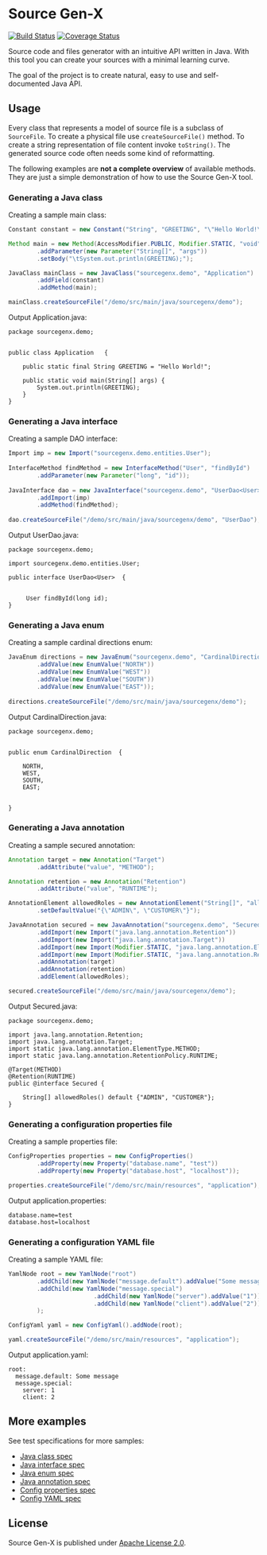 # Source Gen-X
[![Build Status](https://travis-ci.org/mkopylec/source-gen-x.svg?branch=master)](https://travis-ci.org/mkopylec/source-gen-x)
[![Coverage Status](https://coveralls.io/repos/mkopylec/source-gen-x/badge.svg?branch=master)](https://coveralls.io/r/mkopylec/source-gen-x?branch=master)

Source code and files generator with an intuitive API written in Java.
With this tool you can create your sources with a minimal learning curve. 

The goal of the project is to create natural, easy to use and self-documented Java API.

## Usage
Every class that represents a model of source file is a subclass of `SourceFile`.
To create a physical file use `createSourceFile()` method.
To create a string representation of file content invoke `toString()`.
The generated source code often needs some kind of reformatting.

The following examples are **not a complete overview** of available methods.
They are just a simple demonstration of how to use the Source Gen-X tool.

### Generating a Java class
Creating a sample main class:
    
```java
Constant constant = new Constant("String", "GREETING", "\"Hello World!\"");

Method main = new Method(AccessModifier.PUBLIC, Modifier.STATIC, "void", "main")
        .addParameter(new Parameter("String[]", "args"))
        .setBody("\tSystem.out.println(GREETING);");

JavaClass mainClass = new JavaClass("sourcegenx.demo", "Application")
        .addField(constant)
        .addMethod(main);

mainClass.createSourceFile("/demo/src/main/java/sourcegenx/demo");
```
    
Output Application.java:

    package sourcegenx.demo;


    public class Application   {

        public static final String GREETING = "Hello World!";

        public static void main(String[] args) {
    	    System.out.println(GREETING);
        }
    }

### Generating a Java interface
Creating a sample DAO interface:

```java
Import imp = new Import("sourcegenx.demo.entities.User");
       
InterfaceMethod findMethod = new InterfaceMethod("User", "findById")
        .addParameter(new Parameter("long", "id"));
       
JavaInterface dao = new JavaInterface("sourcegenx.demo", "UserDao<User>")
        .addImport(imp)
        .addMethod(findMethod);
        
dao.createSourceFile("/demo/src/main/java/sourcegenx/demo", "UserDao");
```
        
Output UserDao.java:

    package sourcegenx.demo;

    import sourcegenx.demo.entities.User;

    public interface UserDao<User>  {


         User findById(long id);
    }

### Generating a Java enum
Creating a sample cardinal directions enum:

```java
JavaEnum directions = new JavaEnum("sourcegenx.demo", "CardinalDirection")
        .addValue(new EnumValue("NORTH"))
        .addValue(new EnumValue("WEST"))
        .addValue(new EnumValue("SOUTH"))
        .addValue(new EnumValue("EAST"));
        
directions.createSourceFile("/demo/src/main/java/sourcegenx/demo");
```
    
Output CardinalDirection.java:

    package sourcegenx.demo;


    public enum CardinalDirection  {

        NORTH,
        WEST,
        SOUTH,
        EAST;


    }
    
### Generating a Java annotation
Creating a sample secured annotation:

```java
Annotation target = new Annotation("Target")
        .addAttribute("value", "METHOD");

Annotation retention = new Annotation("Retention")
        .addAttribute("value", "RUNTIME");

AnnotationElement allowedRoles = new AnnotationElement("String[]", "allowedRoles")
        .setDefaultValue("{\"ADMIN\", \"CUSTOMER\"}");

JavaAnnotation secured = new JavaAnnotation("sourcegenx.demo", "Secured")
        .addImport(new Import("java.lang.annotation.Retention"))
        .addImport(new Import("java.lang.annotation.Target"))
        .addImport(new Import(Modifier.STATIC, "java.lang.annotation.ElementType.METHOD"))
        .addImport(new Import(Modifier.STATIC, "java.lang.annotation.RetentionPolicy.RUNTIME"))
        .addAnnotation(target)
        .addAnnotation(retention)
        .addElement(allowedRoles);

secured.createSourceFile("/demo/src/main/java/sourcegenx/demo");
```
    
Output Secured.java:

    package sourcegenx.demo;

    import java.lang.annotation.Retention;
    import java.lang.annotation.Target;
    import static java.lang.annotation.ElementType.METHOD;
    import static java.lang.annotation.RetentionPolicy.RUNTIME;

    @Target(METHOD)
    @Retention(RUNTIME)
    public @interface Secured {

        String[] allowedRoles() default {"ADMIN", "CUSTOMER"};
    }

### Generating a configuration properties file
Creating a sample properties file:

```java
ConfigProperties properties = new ConfigProperties()
        .addProperty(new Property("database.name", "test"))
        .addProperty(new Property("database.host", "localhost"));

properties.createSourceFile("/demo/src/main/resources", "application");
```

Output application.properties:

    database.name=test
    database.host=localhost

### Generating a configuration YAML file
Creating a sample YAML file:

```java
YamlNode root = new YamlNode("root")
        .addChild(new YamlNode("message.default").addValue("Some message"))
        .addChild(new YamlNode("message.special")
                        .addChild(new YamlNode("server").addValue("1"))
                        .addChild(new YamlNode("client").addValue("2"))
        );

ConfigYaml yaml = new ConfigYaml().addNode(root);

yaml.createSourceFile("/demo/src/main/resources", "application");
```

Output application.yaml:

    root:
      message.default: Some message
      message.special:
        server: 1
        client: 2

## More examples
See test specifications for more samples:

- [Java class spec](https://github.com/mkopylec/source-gen-x/blob/master/src/test/groovy/pl/allegro/tech/sourcegenx/core/java/JavaClassSpec.groovy)
- [Java interface spec](https://github.com/mkopylec/source-gen-x/blob/master/src/test/groovy/pl/allegro/tech/sourcegenx/core/java/JavaInterfaceSpec.groovy)
- [Java enum spec](https://github.com/mkopylec/source-gen-x/blob/master/src/test/groovy/pl/allegro/tech/sourcegenx/core/java/JavaEnumSpec.groovy)
- [Java annotation spec](https://github.com/mkopylec/source-gen-x/blob/master/src/test/groovy/pl/allegro/tech/sourcegenx/core/java/JavaAnnotationSpec.groovy)
- [Config properties spec](https://github.com/mkopylec/source-gen-x/blob/master/src/test/groovy/pl/allegro/tech/sourcegenx/core/config/ConfigPropertiesSpec.groovy)
- [Config YAML spec](https://github.com/mkopylec/source-gen-x/blob/master/src/test/groovy/pl/allegro/tech/sourcegenx/core/config/ConfigYamlSpec.groovy)

## License
Source Gen-X is published under [Apache License 2.0](http://www.apache.org/licenses/LICENSE-2.0).